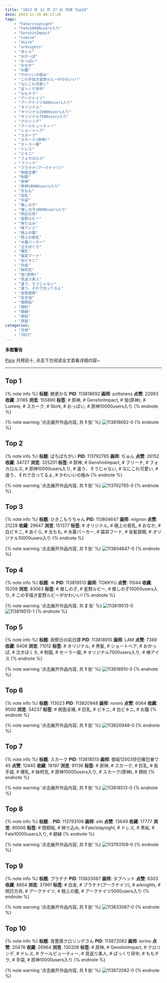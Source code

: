 ```yaml
---
title: "2023 年 12 月 27 日 月榜 Top10"
date: 2023-12-29 06:17:28
tags:
    - "Fate/staynight"
    - "Fate10000users入り"
    - "GenshinImpact"
    - "Lumine"
    - "Skirk"
    - "arknights"
    - "あぐら"
    - "おかっぱ"
    - "おっぱい"
    - "おなか"
    - "お腹"
    - "かわいいの極み"
    - "この手描き星野ルビーがかわいい!"
    - "なにこれ可愛い"
    - "ぱっくり背中"
    - "ももチラ"
    - "アークナイツ"
    - "アークナイツ5000users入り"
    - "オリジナル"
    - "オリジナル10000users入り"
    - "オリジナル7500users入り"
    - "クロリンデ"
    - "クールビューティー"
    - "ショートヘア"
    - "スカーク"
    - "スカーク(原神)"
    - "セーラー服"
    - "ドレス"
    - "ビキニ"
    - "フォカロルス"
    - "フリーナ"
    - "プラチナ(アークナイツ)"
    - "側面全裸"
    - "制服"
    - "原神"
    - "原神10000users入り"
    - "太もも"
    - "巨乳"
    - "手袋"
    - "推しの子"
    - "推しの子10000users入り"
    - "明日方舟"
    - "星野ルビー"
    - "映り込み"
    - "棒アイス"
    - "極上の腹"
    - "極上の貧乳"
    - "水着パーカー"
    - "泣きぼくろ"
    - "爆乳"
    - "猫耳フード"
    - "白ビキニ"
    - "白金"
    - "絲柯克"
    - "蛍(原神)"
    - "見返り美人"
    - "違う、そうじゃない"
    - "違う、それで合ってるよ"
    - "金髪碧眼"
    - "長手袋"
    - "間桐桜"
    - "頬杖"
    - "額縁"
    - "黒桜"
    - "黒髪"
categories:
    - "月榜"
    - "2023"
---
```


<i class="fa fa-triangle-exclamation"></i>**多图警告**<i class="fa fa-triangle-exclamation"></i>

[Pixiv](https://www.pixiv.net/) 月榜前十, 点击下方阅读全文查看详细内容~

<!-- more -->

---

## Top 1

{% note info %}
**标题**: 絶景かな
**PID**: 113818692 **画师**: pottsness
**点赞**: 22993 **收藏**: 31185 **浏览**: 155890
**标签**: # 原神, # GenshinImpact, # 蛍(原神), # Lumine, # スカーク, # Skirk, # おっぱい, # 原神10000users入り
{% endnote %}

{% note warning '点击展开作品内容, 共 **1** 张' %}
![113818692-0](https://i.pixiv.re/img-original/img/2023/11/30/00/00/37/113818692_p0.jpg)
{% endnote %}

## Top 2

{% note info %}
**标题**: ぱちぱちがい
**PID**: 113792765 **画师**: ぢゅん
**点赞**: 26152 **收藏**: 34727 **浏览**: 325201
**标签**: # 原神, # GenshinImpact, # フリーナ, # フォカロルス, # 原神10000users入り, # 違う、そうじゃない, # なにこれ可愛い, # 違う、それで合ってるよ, # かわいいの極み
{% endnote %}

{% note warning '点击展开作品内容, 共 **1** 张' %}
![113792765-0](https://i.pixiv.re/img-original/img/2023/11/29/00/00/52/113792765_p0.jpg)
{% endnote %}

## Top 3

{% note info %}
**标题**: ひきこもりちゃん
**PID**: 113804647 **画师**: mignon
**点赞**: 21229 **收藏**: 29647 **浏览**: 151377
**标签**: # オリジナル, # 極上の貧乳, # おなか, # 白ビキニ, # あぐら, # 太もも, # 水着パーカー, # 猫耳フード, # 金髪碧眼, # オリジナル10000users入り
{% endnote %}

{% note warning '点击展开作品内容, 共 **1** 张' %}
![113804647-0](https://i.pixiv.re/img-original/img/2023/11/29/14/16/55/113804647_p0.jpg)
{% endnote %}

## Top 4

{% note info %}
**标题**: ☆
**PID**: 113819513 **画师**: TOKKYU
**点赞**: 11044 **收藏**: 15209 **浏览**: 83063
**标签**: # 推しの子, # 星野ルビー, # 推しの子10000users入り, # この手描き星野ルビーがかわいい!
{% endnote %}

{% note warning '点击展开作品内容, 共 **2** 张' %}
![113819513-0](https://i.pixiv.re/img-original/img/2023/11/30/00/17/21/113819513_p0.jpg)
![113819513-1](https://i.pixiv.re/img-original/img/2023/11/30/00/17/21/113819513_p1.jpg)
{% endnote %}

## Top 5

{% note info %}
**标题**: 祝祭日の前日譚
**PID**: 113818910 **画师**: LAM
**点赞**: 7389 **收藏**: 9408 **浏览**: 71012
**标签**: # オリジナル, # 黒髪, # ショートヘア, # おかっぱ, # 泣きぼくろ, # 制服, # セーラー服, # オリジナル7500users入り, # 棒アイス
{% endnote %}

{% note warning '点击展开作品内容, 共 **1** 张' %}
![113818910-0](https://i.pixiv.re/img-original/img/2023/11/30/00/02/31/113818910_p0.jpg)
{% endnote %}

## Top 6

{% note info %}
**标题**: 113023
**PID**: 113820948 **画师**: rororo
**点赞**: 6064 **收藏**: 9500 **浏览**: 34237
**标签**: # 側面全裸, # 巨乳, # ビキニ, # 白ビキニ, # お腹
{% endnote %}

{% note warning '点击展开作品内容, 共 **1** 张' %}
![113820948-0](https://i.pixiv.re/img-original/img/2023/11/30/01/12/07/113820948_p0.jpg)
{% endnote %}

## Top 7

{% note info %}
**标题**: スカーク
**PID**: 113818513 **画师**: 御坂12003@日曜日東ワ45
**点赞**: 12445 **收藏**: 18197 **浏览**: 91136
**标签**: # 原神, # スカーク, # 巨乳, # 長手袋, # 爆乳, # 絲柯克, # 原神10000users入り, # スカーク(原神), # 頬杖
{% endnote %}

{% note warning '点击展开作品内容, 共 **1** 张' %}
![113818513-0](https://i.pixiv.re/img-original/img/2023/11/29/23/57/52/113818513_p0.jpg)
{% endnote %}

## Top 8

{% note info %}
**标题**: .
**PID**: 113793109 **画师**: siki
**点赞**: 13649 **收藏**: 17777 **浏览**: 90006
**标签**: # 間桐桜, # 映り込み, # Fate/staynight, # ドレス, # 黒桜, # Fate10000users入り, # 額縁
{% endnote %}

{% note warning '点击展开作品内容, 共 **1** 张' %}
![113793109-0](https://i.pixiv.re/img-original/img/2023/11/29/00/06/20/113793109_p0.jpg)
{% endnote %}

## Top 9

{% note info %}
**标题**: プラチナ
**PID**: 113833087 **画师**: タブヘッド
**点赞**: 6303 **收藏**: 8854 **浏览**: 37961
**标签**: # 白金, # プラチナ(アークナイツ), # arknights, # 明日方舟, # アークナイツ, # 極上の腹, # アークナイツ5000users入り
{% endnote %}

{% note warning '点击展开作品内容, 共 **1** 张' %}
![113833087-0](https://i.pixiv.re/img-original/img/2023/11/30/16/49/17/113833087_p0.jpg)
{% endnote %}

## Top 10

{% note info %}
**标题**: 青薔薇クロリンデさん
**PID**: 113872082 **画师**: torino
**点赞**: 20478 **收藏**: 26964 **浏览**: 130208
**标签**: # 原神, # GenshinImpact, # クロリンデ, # ドレス, # クールビューティー, # 見返り美人, # ぱっくり背中, # ももチラ, # 手袋, # 原神10000users入り
{% endnote %}

{% note warning '点击展开作品内容, 共 **1** 张' %}
![113872082-0](https://i.pixiv.re/img-original/img/2023/12/02/00/00/41/113872082_p0.jpg)
{% endnote %}
